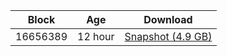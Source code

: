 |     Block   |     Age     |   Download  |
| ----------- | ----------- | ----------- |
|   16656389   |  12 hour | [Snapshot (4.9 GB)](https://s3.eu-central-1.amazonaws.com/w3coins.io/snapshots/cosmos-mainnet/cosmos_snapsot_latest.tar.lz4)  |
